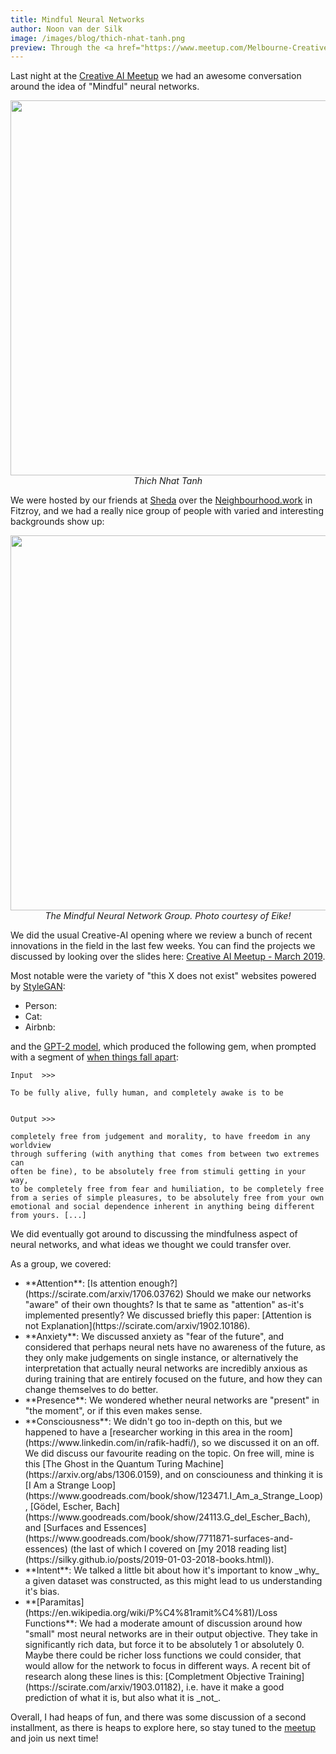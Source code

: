```yaml
---
title: Mindful Neural Networks
author: Noon van der Silk
image: /images/blog/thich-nhat-tanh.png
preview: Through the <a href="https://www.meetup.com/Melbourne-Creative-AI-Meetup/">Creative AI Meetup</a> we explored ideas at the intersection of mindfulness and neural networks.
---
```


Last night at the [Creative AI
Meetup](https://www.meetup.com/Melbourne-Creative-AI-Meetup/) we had an awesome
conversation around the idea of "Mindful" neural networks.

<center>
<img width="600" src="/images/blog/thich-nhat-tanh.png" />
<br />
<i>Thich Nhat Tanh</i>
</center>

We were hosted by our friends at [Sheda](https://sheda.ltd) over the
[Neighbourhood.work](https://neighbourhood.work) in Fitzroy, and we had a
really nice group of people with varied and interesting backgrounds show up:

<center>
<a href="/images/blog/creative-ai-march-2019.jpg"><img width="600" src="/images/blog/creative-ai-march-2019.jpg" /></a>
<br />
<i>The Mindful Neural Network Group. Photo courtesy of Eike!</i>
</center>

We did the usual Creative-AI opening where we review a bunch of recent
innovations in the field in the last few weeks. You can find the projects we
discussed by looking over the slides here: [Creative AI Meetup - March
2019](https://docs.google.com/presentation/d/167A6XXp9NIOb0tPTls51PveyMgKjGEEpKaeospVr54g/edit).

Most notable were the variety of "this X does not exist" websites powered by
[StyleGAN](https://github.com/NVlabs/stylegan):

<ul class="normal">
  <li>Person:  <https://thispersondoesnotexist.com> </li>
  <li>Cat: <https://thiscatdoesnotexist.com> </li>
  <li>Airbnb: <https://thisrentaldoesnotexist.com> </li>
</ul>

and the [GPT-2 model](https://github.com/openai/gpt-2), which produced the
following gem, when prompted with a segment of [when things fall
apart](https://www.goodreads.com/book/show/687278.When_Things_Fall_Apart):
    
```
Input  >>>

To be fully alive, fully human, and completely awake is to be


Output >>>

completely free from judgement and morality, to have freedom in any worldview
through suffering (with anything that comes from between two extremes can
often be fine), to be absolutely free from stimuli getting in your way,
to be completely free from fear and humiliation, to be completely free
from a series of simple pleasures, to be absolutely free from your own
emotional and social dependence inherent in anything being different
from yours. [...]
```

We did eventually got around to discussing the mindfulness aspect of neural
networks, and what ideas we thought we could transfer over.

As a group, we covered:

<ul class="normal">
<li> **Attention**: [Is attention
enough?](https://scirate.com/arxiv/1706.03762) Should we make our networks
"aware" of their own thoughts? Is that te same as "attention" as-it's
implemented presently? We discussed briefly this paper: [Attention is not
Explanation](https://scirate.com/arxiv/1902.10186).
</li>
<li> **Anxiety**: We discussed anxiety as "fear of the future",
and considered that perhaps neural nets have no awareness of the future, as
they only make judgements on single instance, or alternatively the
interpretation that actually neural networks are incredibly anxious as during
training that are entirely focused on the future, and how they can change
themselves to do better.
</li>
<li> **Presence**: We wondered whether neural networks are "present" in "the
moment", or if this even makes sense.
</li>
<li> **Consciousness**: We didn't go too in-depth on this, but we happened to
have a [researcher working in this area in the
room](https://www.linkedin.com/in/rafik-hadfi/), so we discussed it on an off.
We did discuss our favourite reading on the topic. On free will, mine is this
[The Ghost in the Quantum Turing Machine](https://arxiv.org/abs/1306.0159),
and on consciouness and thinking it is [I Am a Strange
Loop](https://www.goodreads.com/book/show/123471.I_Am_a_Strange_Loop), [Gödel,
Escher, Bach](https://www.goodreads.com/book/show/24113.G_del_Escher_Bach),
and [Surfaces and
Essences](https://www.goodreads.com/book/show/7711871-surfaces-and-essences)
(the last of which I covered on [my 2018 reading
 list](https://silky.github.io/posts/2019-01-03-2018-books.html)).
</li>
<li> **Intent**: We talked a little bit about how it's important to know _why_
a given dataset was constructed, as this might lead to us understanding it's
bias.
</li>
<li> **[Paramitas](https://en.wikipedia.org/wiki/P%C4%81ramit%C4%81)/Loss Functions**: We had a moderate amount of discussion
around how "small" most neural networks are in their output objective. They
take in significantly rich data, but force it to be absolutely 1 or absolutely
0. Maybe there could be richer loss functions we could consider, that would
allow for the network to focus in different ways. A recent bit of research
along these lines is this: [Completment Objective
Training](https://scirate.com/arxiv/1903.01182), i.e. have it make a good
prediction of what it is, but also what it is _not_.
</li>
</ul>

Overall, I had heaps of fun, and there was some discussion of a second
installment, as there is heaps to explore here, so stay tuned to the
[meetup](https://www.meetup.com/Melbourne-Creative-AI-Meetup/) and join us next
time!
